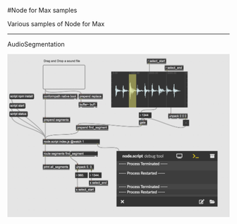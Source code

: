 #Node for Max samples

Various samples of Node for Max

------
AudioSegmentation 

![screenshot](https://github.com/naotokui/Node-for-Max-samples/raw/master/AudioSegmentation/screenshot.png "Screenshot")


